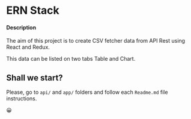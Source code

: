 # ERN Stack 

#### Description
The aim of this project is to create CSV fetcher data from API Rest using React and Redux.

This data can be listed on two tabs Table and Chart.
 

## Shall we start?
Please, go to `api/` and `app/` folders and follow each `Readme.md` file instructions.

😀
